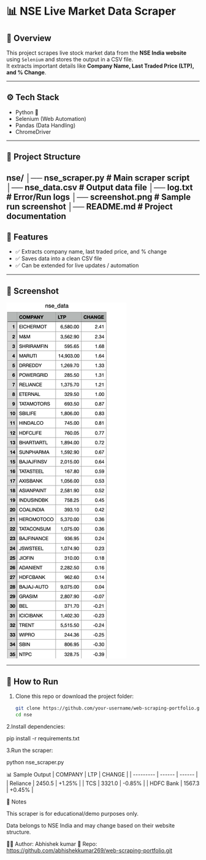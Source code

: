 # 📊 NSE Live Market Data Scraper

## 📌 Overview
This project scrapes live stock market data from the **NSE India website** using `Selenium` and stores the output in a CSV file.  
It extracts important details like **Company Name, Last Traded Price (LTP), and % Change**.

---

## ⚙️ Tech Stack
- Python 🐍
- Selenium (Web Automation)
- Pandas (Data Handling)
- ChromeDriver

---

## 📂 Project Structure
nse/
│── nse_scraper.py # Main scraper script
│── nse_data.csv # Output data file
│── log.txt # Error/Run logs
│── screenshot.png # Sample run screenshot
│── README.md # Project documentation
---

## 📑 Features
- ✅ Extracts company name, last traded price, and % change  
- ✅ Saves data into a clean CSV file  
- ✅ Can be extended for live updates / automation  

---

## 📸 Screenshot
![NSE Screenshot](screenshot.png)

---

## 🚀 How to Run
1. Clone this repo or download the project folder:
   ```bash
   git clone https://github.com/your-username/web-scraping-portfolio.git
   cd nse

2.Install dependencies:

pip install -r requirements.txt

3.Run the scraper:

python nse_scraper.py



📊 Sample Output
| COMPANY   | LTP    | CHANGE |
| --------- | ------ | ------ |
| Reliance  | 2450.5 | +1.25% |
| TCS       | 3321.0 | -0.85% |
| HDFC Bank | 1567.3 | +0.45% |



📌 Notes

This scraper is for educational/demo purposes only.

Data belongs to NSE India and may change based on their website structure.



👨‍💻 Author: Abhishek kumar
📂 Repo: https://github.com/abhishekkumar269/web-scraping-portfolio.git

